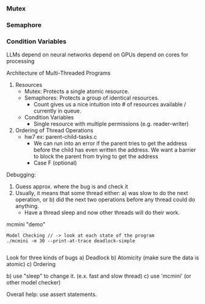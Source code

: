 ### Mutex

### Semaphore

### Condition Variables



LLMs depend on neural networks depend on GPUs depend on cores for processing

Architecture of Multi-Threaded Programs
1. Resources
	- Mutex: Protects a single atomic resource.
	- Semaphores: Protects a group of identical resources.
		- Count gives us a nice intuition into # of resources available / currently in queue.
	- Condition Variables
		- Single resource with multiple permissions (e.g. reader-writer)
2. Ordering of Thread Operations
	- hw7 ex: parent-child-tasks.c
		- We can run into an error if the parent tries to get the address before the child has even written the address. We want a barrier to block the parent from trying to get the address 
		- Case F (optional)

Debugging:
1. Guess approx. where the bug is and check it
2. Usually, it means that some thread either: a) was slow to do the next operation, or b) did the next two operations before any thread could do anything.
	- Have a thread sleep and now other threads will do their work.

mcmini "demo"
``` 
Model Checking // -> look at each state of the program
./mcmini -m 30 --print-at-trace deadlock-simple  


```

Look for three kinds of bugs
a) Deadlock
b) Atomicity (make sure the data is atomic)
c) Ordering

b) use "sleep" to change it. (e.x. fast and slow thread)
c) use 'mcmini' (or other model checker)

Overall help: use assert statements.
